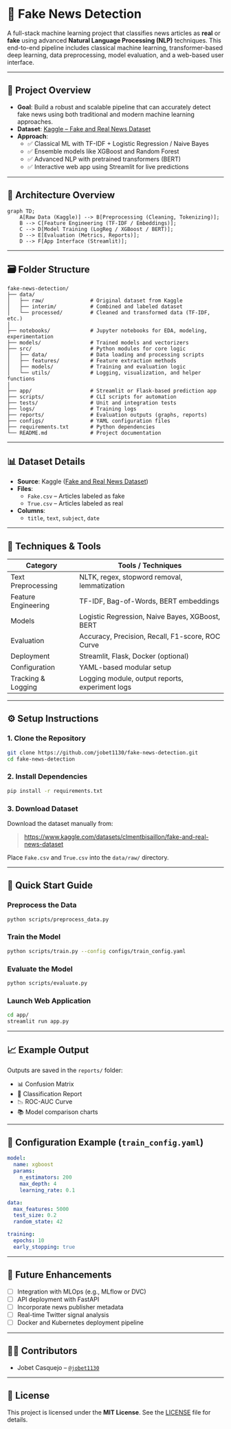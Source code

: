 # 📰 Fake News Detection

A full-stack machine learning project that classifies news articles as **real** or **fake** using advanced **Natural Language Processing (NLP)** techniques. This end-to-end pipeline includes classical machine learning, transformer-based deep learning, data preprocessing, model evaluation, and a web-based user interface.

---

## 🚀 Project Overview

- **Goal**: Build a robust and scalable pipeline that can accurately detect fake news using both traditional and modern machine learning approaches.
- **Dataset**: [Kaggle – Fake and Real News Dataset](https://www.kaggle.com/datasets/clmentbisaillon/fake-and-real-news-dataset)
- **Approach**:
  - ✅ Classical ML with TF-IDF + Logistic Regression / Naive Bayes
  - ✅ Ensemble models like XGBoost and Random Forest
  - ✅ Advanced NLP with pretrained transformers (BERT)
  - ✅ Interactive web app using Streamlit for live predictions

---

## 🧱 Architecture Overview

```mermaid
graph TD;
    A[Raw Data (Kaggle)] --> B[Preprocessing (Cleaning, Tokenizing)];
    B --> C[Feature Engineering (TF-IDF / Embeddings)];
    C --> D[Model Training (LogReg / XGBoost / BERT)];
    D --> E[Evaluation (Metrics, Reports)];
    D --> F[App Interface (Streamlit)];
```

---

## 🗃️ Folder Structure

```
fake-news-detection/
├── data/
│   ├── raw/               # Original dataset from Kaggle
│   ├── interim/           # Combined and labeled dataset
│   └── processed/         # Cleaned and transformed data (TF-IDF, etc.)
│
├── notebooks/             # Jupyter notebooks for EDA, modeling, experimentation
├── models/                # Trained models and vectorizers
├── src/                   # Python modules for core logic
│   ├── data/              # Data loading and processing scripts
│   ├── features/          # Feature extraction methods
│   ├── models/            # Training and evaluation logic
│   └── utils/             # Logging, visualization, and helper functions
│
├── app/                   # Streamlit or Flask-based prediction app
├── scripts/               # CLI scripts for automation
├── tests/                 # Unit and integration tests
├── logs/                  # Training logs
├── reports/               # Evaluation outputs (graphs, reports)
├── configs/               # YAML configuration files
├── requirements.txt       # Python dependencies
└── README.md              # Project documentation
```

---

## 📊 Dataset Details

- **Source**: Kaggle ([Fake and Real News Dataset](https://www.kaggle.com/datasets/clmentbisaillon/fake-and-real-news-dataset))
- **Files**:
  - `Fake.csv` – Articles labeled as fake
  - `True.csv` – Articles labeled as real
- **Columns**:
  - `title`, `text`, `subject`, `date`

---

## 🧠 Techniques & Tools

| Category              | Tools / Techniques                                  |
|-----------------------|------------------------------------------------------|
| Text Preprocessing    | NLTK, regex, stopword removal, lemmatization         |
| Feature Engineering   | TF-IDF, Bag-of-Words, BERT embeddings                |
| Models                | Logistic Regression, Naive Bayes, XGBoost, BERT      |
| Evaluation            | Accuracy, Precision, Recall, F1-score, ROC Curve     |
| Deployment            | Streamlit, Flask, Docker (optional)                  |
| Configuration         | YAML-based modular setup                             |
| Tracking & Logging    | Logging module, output reports, experiment logs      |

---

## ⚙️ Setup Instructions

### 1. Clone the Repository
```bash
git clone https://github.com/jobet1130/fake-news-detection.git
cd fake-news-detection
```

### 2. Install Dependencies
```bash
pip install -r requirements.txt
```

### 3. Download Dataset
Download the dataset manually from:
> https://www.kaggle.com/datasets/clmentbisaillon/fake-and-real-news-dataset

Place `Fake.csv` and `True.csv` into the `data/raw/` directory.

---

## 🧪 Quick Start Guide

### Preprocess the Data
```bash
python scripts/preprocess_data.py
```

### Train the Model
```bash
python scripts/train.py --config configs/train_config.yaml
```

### Evaluate the Model
```bash
python scripts/evaluate.py
```

### Launch Web Application
```bash
cd app/
streamlit run app.py
```

---

## 📈 Example Output

Outputs are saved in the `reports/` folder:

- 📊 Confusion Matrix
- 📝 Classification Report
- 📉 ROC-AUC Curve
- 📚 Model comparison charts

---

## 🔐 Configuration Example (`train_config.yaml`)

```yaml
model:
  name: xgboost
  params:
    n_estimators: 200
    max_depth: 4
    learning_rate: 0.1

data:
  max_features: 5000
  test_size: 0.2
  random_state: 42

training:
  epochs: 10
  early_stopping: true
```

---

## 📌 Future Enhancements

- [ ] Integration with MLOps (e.g., MLflow or DVC)
- [ ] API deployment with FastAPI
- [ ] Incorporate news publisher metadata
- [ ] Real-time Twitter signal analysis
- [ ] Docker and Kubernetes deployment pipeline

---

## 👨‍💻 Contributors

- Jobet Casquejo – [`@jobet1130`](https://github.com/jobet1130)

---

## 📄 License

This project is licensed under the **MIT License**. See the [LICENSE](LICENSE) file for details.
